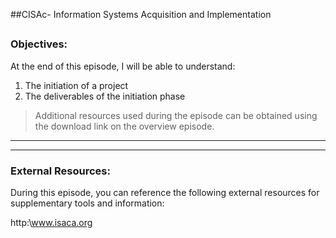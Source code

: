 ##CISAc- Information Systems Acquisition and Implementation
##
### Objectives:

At the end of this episode, I will be able to understand:

1. The initiation of a project
2. The deliverables of the initiation phase

	

>Additional resources used during the episode can be obtained using the download link on the overview episode.

-----------------------------------------------------------






-----------------------------------------------------------
### External Resources:

During this episode, you can reference the following external resources for supplementary tools and information:

http:\www.isaca.org

